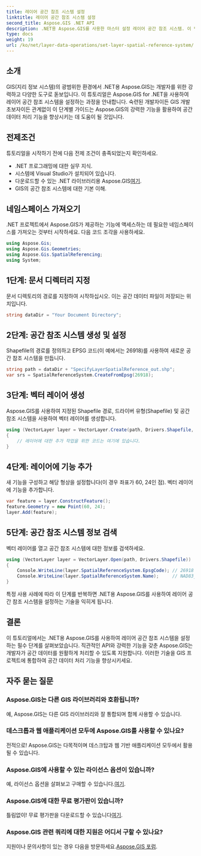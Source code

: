 ```yaml
---
title: 레이어 공간 참조 시스템 설정
linktitle: 레이어 공간 참조 시스템 설정
second_title: Aspose.GIS .NET API
description: .NET용 Aspose.GIS를 사용한 마스터 설정 레이어 공간 참조 시스템. 이 단계별 튜토리얼을 통해 GIS 프로젝트를 향상하세요.
type: docs
weight: 19
url: /ko/net/layer-data-operations/set-layer-spatial-reference-system/
---
```

## 소개
GIS(지리 정보 시스템)의 광범위한 환경에서 .NET용 Aspose.GIS는 개발자를 위한 강력하고 다양한 도구로 돋보입니다. 이 튜토리얼은 Aspose.GIS for .NET을 사용하여 레이어 공간 참조 시스템을 설정하는 과정을 안내합니다. 숙련된 개발자이든 GIS 개발 초보자이든 관계없이 이 단계별 가이드는 Aspose.GIS의 강력한 기능을 활용하여 공간 데이터 처리 기능을 향상시키는 데 도움이 될 것입니다.
## 전제조건
튜토리얼을 시작하기 전에 다음 전제 조건이 충족되었는지 확인하세요.
- .NET 프로그래밍에 대한 실무 지식.
- 시스템에 Visual Studio가 설치되어 있습니다.
-  다운로드할 수 있는 .NET 라이브러리용 Aspose.GIS[여기](https://releases.aspose.com/gis/net/).
- GIS의 공간 참조 시스템에 대한 기본 이해.
## 네임스페이스 가져오기
.NET 프로젝트에서 Aspose.GIS가 제공하는 기능에 액세스하는 데 필요한 네임스페이스를 가져오는 것부터 시작하세요. 다음 코드 조각을 사용하세요.
```csharp
using Aspose.Gis;
using Aspose.Gis.Geometries;
using Aspose.Gis.SpatialReferencing;
using System;
```
## 1단계: 문서 디렉터리 지정
문서 디렉토리의 경로를 지정하여 시작하십시오. 이는 공간 데이터 파일이 저장되는 위치입니다.
```csharp
string dataDir = "Your Document Directory";
```
## 2단계: 공간 참조 시스템 생성 및 설정
Shapefile의 경로를 정의하고 EPSG 코드(이 예에서는 26918)를 사용하여 새로운 공간 참조 시스템을 만듭니다.
```csharp
string path = dataDir + "SpecifyLayerSpatialReference_out.shp";
var srs = SpatialReferenceSystem.CreateFromEpsg(26918);
```
## 3단계: 벡터 레이어 생성
Aspose.GIS를 사용하여 지정된 Shapefile 경로, 드라이버 유형(Shapefile) 및 공간 참조 시스템을 사용하여 벡터 레이어를 생성합니다.
```csharp
using (VectorLayer layer = VectorLayer.Create(path, Drivers.Shapefile, srs))
{
    // 레이어에 대한 추가 작업을 위한 코드는 여기에 있습니다.
}
```
## 4단계: 레이어에 기능 추가
새 기능을 구성하고 해당 형상을 설정합니다(이 경우 좌표가 60, 24인 점). 벡터 레이어에 기능을 추가합니다.
```csharp
var feature = layer.ConstructFeature();
feature.Geometry = new Point(60, 24);
layer.Add(feature);
```
## 5단계: 공간 참조 시스템 정보 검색
벡터 레이어를 열고 공간 참조 시스템에 대한 정보를 검색하세요.
```csharp
using (VectorLayer layer = VectorLayer.Open(path, Drivers.Shapefile))
{
    Console.WriteLine(layer.SpatialReferenceSystem.EpsgCode); // 26918
    Console.WriteLine(layer.SpatialReferenceSystem.Name);     // NAD83_UTM_zone_18N
}
```
특정 사용 사례에 따라 이 단계를 반복하면 .NET용 Aspose.GIS를 사용하여 레이어 공간 참조 시스템을 설정하는 기술을 익히게 됩니다.
## 결론
이 튜토리얼에서는 .NET용 Aspose.GIS를 사용하여 레이어 공간 참조 시스템을 설정하는 필수 단계를 살펴보았습니다. 직관적인 API와 강력한 기능을 갖춘 Aspose.GIS는 개발자가 공간 데이터를 원활하게 처리할 수 있도록 지원합니다. 이러한 기술을 GIS 프로젝트에 통합하여 공간 데이터 처리 기능을 향상시키세요.
## 자주 묻는 질문
### Aspose.GIS는 다른 GIS 라이브러리와 호환됩니까?
예, Aspose.GIS는 다른 GIS 라이브러리와 잘 통합되며 함께 사용할 수 있습니다.
### 데스크톱과 웹 애플리케이션 모두에 Aspose.GIS를 사용할 수 있나요?
전적으로! Aspose.GIS는 다목적이며 데스크탑과 웹 기반 애플리케이션 모두에서 활용될 수 있습니다.
### Aspose.GIS에 사용할 수 있는 라이선스 옵션이 있습니까?
 예, 라이선스 옵션을 살펴보고 구매할 수 있습니다.[여기](https://purchase.aspose.com/buy).
### Aspose.GIS에 대한 무료 평가판이 있습니까?
 틀림없이! 무료 평가판을 다운로드할 수 있습니다[여기](https://releases.aspose.com/).
### Aspose.GIS 관련 쿼리에 대한 지원은 어디서 구할 수 있나요?
 지원이나 문의사항이 있는 경우 다음을 방문하세요.[Aspose.GIS 포럼](https://forum.aspose.com/c/gis/33).